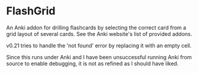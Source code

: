 FlashGrid
==========

An Anki addon for drilling flashcards by selecting the correct card from a grid layout of several cards.
See the Anki website's list of provided addons.

v0.21 tries to handle the 'not found' error by replacing it with an empty cell.

Since this runs under Anki and I have been unsuccessful running Anki from source to enable debugging,
it is not as refined as I should have liked.